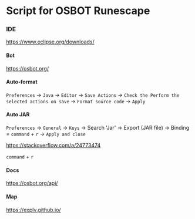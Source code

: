 # Script for OSBOT Runescape

### IDE

https://www.eclipse.org/downloads/

#### Bot

https://osbot.org/

#### Auto-format

`Preferences` -> `Java` -> `Editor` -> `Save Actions` -> `Check the Perform the selected actions on save` -> `Format source code` -> `Apply`

#### Auto JAR

`Preferences` -> `General` -> `Keys` -> Search 'Jar' -> Export (JAR file) -> Binding = `command` + `r` -> `Apply and close`

https://stackoverflow.com/a/24773474

`command` + `r`

#### Docs

https://osbot.org/api/

#### Map

https://explv.github.io/
